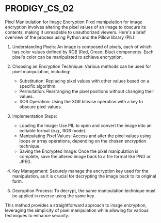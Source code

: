 # PRODIGY_CS_02
Pixel Manipulation for Image Encryption
Pixel manipulation for image encryption involves altering the pixel values of an image to obscure its contents, making it unreadable to unauthorized viewers. Here's a brief overview of the process using Python and the Pillow library (PIL):

1. Understanding Pixels: An image is composed of pixels, each of which has color values defined by RGB (Red, Green, Blue) components. Each pixel's color can be manipulated to achieve encryption.

2. Choosing an Encryption Technique: Various methods can be used for pixel manipulation, including:
   - Substitution: Replacing pixel values with other values based on a specific algorithm.
   - Permutation: Rearranging the pixel positions without changing their values.
   - XOR Operation: Using the XOR bitwise operation with a key to obscure pixel values.

3. Implementation Steps:
   - Loading the Image: Use PIL to open and convert the image into an editable format (e.g., RGB mode).
   - Manipulating Pixel Values: Access and alter the pixel values using loops or array operations, depending on the chosen encryption technique.
   - Saving the Encrypted Image: Once the pixel manipulation is complete, save the altered image back to a file format like PNG or JPEG.

4. Key Management: Securely manage the encryption key used for the manipulation, as it is crucial for decrypting the image back to its original form.

5. Decryption Process: To decrypt, the same manipulation technique must be applied in reverse using the same key.

This method provides a straightforward approach to image encryption, leveraging the simplicity of pixel manipulation while allowing for various techniques to enhance security.

